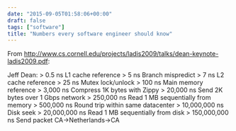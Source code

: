 ```yaml
---
date: "2015-09-05T01:58:06+00:00"
draft: false
tags: ["software"]
title: "Numbers every software engineer should know"
---
```

From http://www.cs.cornell.edu/projects/ladis2009/talks/dean-keynote-ladis2009.pdf:

Jeff Dean: > 0.5 ns L1 cache reference > 5 ns Branch mispredict > 7 ns L2 cache reference > 25 ns Mutex lock/unlock > 100 ns Main memory reference > 3,000 ns Compress 1K bytes with Zippy > 20,000 ns Send 2K bytes over 1 Gbps network > 250,000 ns Read 1 MB sequentially from memory > 500,000 ns Round trip within same datacenter > 10,000,000 ns Disk seek > 20,000,000 ns Read 1 MB sequentially from disk > 150,000,000 ns Send packet CA->Netherlands->CA 

